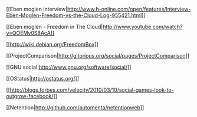 [[Eben moglen interview|http://www.h-online.com/open/features/Interview-Eben-Moglen-Freedom-vs-the-Cloud-Log-955421.html]]

[[Eben moglen - Freedom in The Cloud|http://www.youtube.com/watch?v=QOEMv0S8AcA]]

[[http://wiki.debian.org/FreedomBox]]

[[ProjectComparison|http://gitorious.org/social/pages/ProjectComparison]]

[[GNU social|http://www.gnu.org/software/social/]]

[[OStatus|http://ostatus.org/]]

[[http://blogs.forbes.com/velocity/2010/03/10/social-games-look-to-outgrow-facebook/]]

[[Netention|http://github.com/automenta/netentionweb]]
